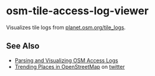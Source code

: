 osm-tile-access-log-viewer
==========================

Visualizes tile logs from [planet.osm.org/tile_logs](https://planet.openstreetmap.org/tile_logs).

See Also
--------

* [Parsing and Visualizing OSM Access Logs](http://lukasmartinelli.ch/python/2015/05/24/parsing-and-visualizing-osm-access-logs.html)
* [Trending Places in OpenStreetMap](http://geometalab.github.io/Trending-Places-in-OpenStreetMap/) on [twitter](https://twitter.com/trending_places)
